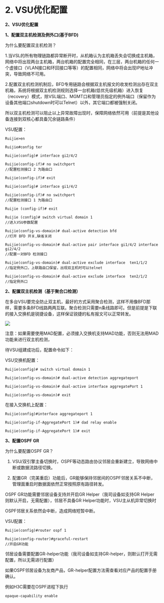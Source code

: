 # 2. VSU优化配置

**2、VSU优化配置**

**1、配置双主机检测及例外口\(基于BFD\)**

为什么要配置双主机检测？

1.当VSL的所有物理链路都异常断开时，从机箱认为主机箱丢失会切换成主机箱，网络中将出现两台主机箱，两台机箱的配置完全相同，在三层，两台机箱的任何一个虚接口（VLAN接口和环回接口等等）的配置相同，网络中将会出现IP地址冲突，导致网络不可用。

2.配置双主机检测机制后，BFD专用链路会根据双主机报文的收发检测出存在双主机箱，系统将根据双主机检测规则选择一台机箱\(低优先级机箱）进入恢复（recovery）模式，除VSL端口、MGMT口和管理员指定的例外端口（保留作为设备其他端口shutdown时可以Telnet）以外，其它端口都被强制关闭。

所以双主机检测可以阻止以上异常故障出现时，保障网络依然可用（前提是其他设备连接到双核心都具备冗余链路条件）

VSU配置：

```text
Ruijie>en

Ruijie#config ter

Ruijie(config)# interface gi2/4/2

Ruijie(config-if)# no switchport 
//配置检测接口 2 为路由口

Ruijie(config-if)# exit

Ruijie(config)# interface gi1/4/2

Ruijie(config-if)# no switchport  
//配置检测接口 1 为路由口

Ruijie (config-if)# exit

Ruijie (config)# switch virtual domain 1 
//进入VSU参数配置

Ruijie(config-vs-domain)# dual-active detection bfd 
//打开 BFD 开关,缺省关闭

Ruijie(config-vs-domain)# dual-active pair interface gi1/4/2 interface gi2/4/2   
//配置一对BFD 检测接口

Ruijie(config-vs-domain)# dual-active exclude interface  ten1/1/2   
//指定例外口，上联路由口保留，出现双主机时可以telnet

Ruijie(config-vs-domain)# dual-active exclude interface  ten2/1/2    
//指定例外口
```

 **2、配置双主机检测（基于聚合口检测）**

在多台VSU要完全防止双主机，最好的方式采用聚合检测，这样不用像BFD那样，需要多条BFD线路两两互联。聚合检测只需要n条线路即可。但是前提是下联的接入交换机是锐捷设备，这样保证锐捷的私有报文可以正常转发。

![](https://image.ruijie.com.cn/Upload/Article/ed2b5aeb-92a6-48e3-b1d1-0c2ed8aeece3/%E9%94%90%E6%8D%B7%E4%BA%A4%E6%8D%A2%E6%9C%BA%E4%BA%A7%E5%93%81%E5%AE%9E%E6%96%BD%E4%B8%80%E6%9C%AC%E9%80%9AV5.0/%E9%94%90%E6%8D%B7%E4%BA%A4%E6%8D%A2%E6%9C%BA%E4%BA%A7%E5%93%81%E5%AE%9E%E6%96%BD%E4%B8%80%E6%9C%AC%E9%80%9AV5.0/8e56d493-994e-4b07-a65f-11a0cae8b99a_files/b20210c7_3c82f551_0.png)

注意：如果需要使用MAD配置，必须接入交换机支持MAD功能，否则无法用MAD功能来进行双主机检测，

待VSU组建成功后，配置命令如下：

VSU交换机配置：

```text
Ruijie(config)# switch virtual domain 1

Ruijie(config-vs-domain)# dual-active detection aggregateport

Ruijie(config-vs-domain)# dual-active interface aggregatePort 1

Ruijie(config-vs-domain)# exit
```

在接入交换机上配置：

```text
Ruijie(config)#interface aggregateport 1

Ruijie(config-if-AggregatePort 1)# dad relay enable

Ruijie(config-if-AggregatePort 1)# exit
```

**3、配置OSPF GR**

为什么要配置OSPF GR？

1. VSU/双引擎主备切换时，OSPF等动态路由协议邻居会重新建立，导致网络中断或数据流路径切换。

2. 配置GR（完美重启）功能后，GR能够保持邻居间的OSPF邻居关系不中断，管理面重启时数据面依然正常按照原有路径转发。

OSPF GR功能需要邻居设备支持并开启GR Helper（我司设备如支持GR Helper 则默认开启，无需配置），邻居不具备GR Helper功能时，VSU主从机异常切换时

OSPF邻居关系依然会中断，造成网络短暂中断。

VSU配置：

```text
Ruijie(config)#router ospf 1

Ruijie(config-router)#graceful-restart   
//开启GR功能
```

邻居设备需要配置GR-helper功能（我司设备如支持GR-helper，则默认打开无需配置，所以无需进行配置）

如果OSPF邻居设备为友商产品，GR-helper配置方法需查看对应产品的配置手册确认。

例如H3C需要在OSPF进程下执行

`opaque-capability enable`

